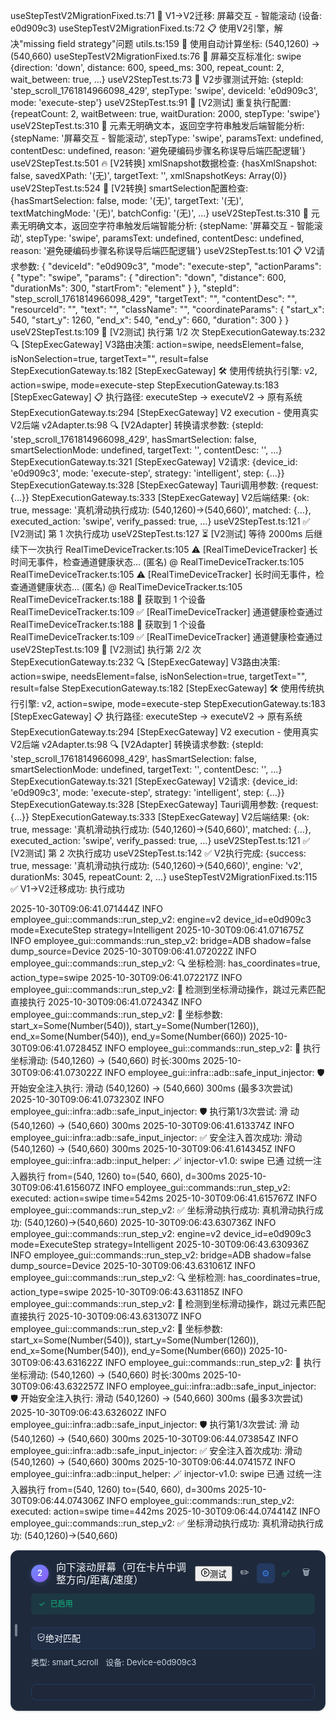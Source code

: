 
useStepTestV2MigrationFixed.ts:71 🔄 V1→V2迁移: 屏幕交互 - 智能滚动 (设备: e0d909c3)
useStepTestV2MigrationFixed.ts:72 📋 使用V2引擎，解决"missing field strategy"问题
utils.ts:159 🤖 使用自动计算坐标: (540,1260) → (540,660)
useStepTestV2MigrationFixed.ts:76 📐 屏幕交互标准化: swipe {direction: 'down', distance: 600, speed_ms: 300, repeat_count: 2, wait_between: true, …}
useV2StepTest.ts:73 🚀 V2步骤测试开始: {stepId: 'step_scroll_1761814966098_429', stepType: 'swipe', deviceId: 'e0d909c3', mode: 'execute-step'}
useV2StepTest.ts:91 🔄 [V2测试] 重复执行配置: {repeatCount: 2, waitBetween: true, waitDuration: 2000, stepType: 'swipe'}
useV2StepTest.ts:310 🎯 元素无明确文本，返回空字符串触发后端智能分析: {stepName: '屏幕交互 - 智能滚动', stepType: 'swipe', paramsText: undefined, contentDesc: undefined, reason: '避免硬编码步骤名称误导后端匹配逻辑'}
useV2StepTest.ts:501 🔥 [V2转换] xmlSnapshot数据检查: {hasXmlSnapshot: false, savedXPath: '(无)', targetText: '', xmlSnapshotKeys: Array(0)}
useV2StepTest.ts:524 🎯 [V2转换] smartSelection配置检查: {hasSmartSelection: false, mode: '(无)', targetText: '(无)', textMatchingMode: '(无)', batchConfig: '(无)', …}
useV2StepTest.ts:310 🎯 元素无明确文本，返回空字符串触发后端智能分析: {stepName: '屏幕交互 - 智能滚动', stepType: 'swipe', paramsText: undefined, contentDesc: undefined, reason: '避免硬编码步骤名称误导后端匹配逻辑'}
useV2StepTest.ts:101 📋 V2请求参数: {
  "deviceId": "e0d909c3",
  "mode": "execute-step",
  "actionParams": {
    "type": "swipe",
    "params": {
      "direction": "down",
      "distance": 600,
      "durationMs": 300,
      "startFrom": "element"
    }
  },
  "stepId": "step_scroll_1761814966098_429",
  "targetText": "",
  "contentDesc": "",
  "resourceId": "",
  "text": "",
  "className": "",
  "coordinateParams": {
    "start_x": 540,
    "start_y": 1260,
    "end_x": 540,
    "end_y": 660,
    "duration": 300
  }
}
useV2StepTest.ts:109 🔄 [V2测试] 执行第 1/2 次
StepExecutionGateway.ts:232 🔍 [StepExecGateway] V3路由决策: action=swipe, needsElement=false, isNonSelection=true, targetText="", result=false
StepExecutionGateway.ts:182 [StepExecGateway] 🛠️ 使用传统执行引擎: v2, action=swipe, mode=execute-step
StepExecutionGateway.ts:183 [StepExecGateway] 📋 执行路径: executeStep → executeV2 → 原有系统
StepExecutionGateway.ts:294 [StepExecGateway] V2 execution - 使用真实V2后端
v2Adapter.ts:98 🔍 [V2Adapter] 转换请求参数: {stepId: 'step_scroll_1761814966098_429', hasSmartSelection: false, smartSelectionMode: undefined, targetText: '', contentDesc: '', …}
StepExecutionGateway.ts:321 [StepExecGateway] V2请求: {device_id: 'e0d909c3', mode: 'execute-step', strategy: 'intelligent', step: {…}}
StepExecutionGateway.ts:328 [StepExecGateway] Tauri调用参数: {request: {…}}
StepExecutionGateway.ts:333 [StepExecGateway] V2后端结果: {ok: true, message: '真机滑动执行成功: (540,1260)→(540,660)', matched: {…}, executed_action: 'swipe', verify_passed: true, …}
useV2StepTest.ts:121 ✅ [V2测试] 第 1 次执行成功
useV2StepTest.ts:127 ⏳ [V2测试] 等待 2000ms 后继续下一次执行
RealTimeDeviceTracker.ts:105  ⚠️ [RealTimeDeviceTracker] 长时间无事件，检查通道健康状态...
(匿名) @ RealTimeDeviceTracker.ts:105
RealTimeDeviceTracker.ts:105  ⚠️ [RealTimeDeviceTracker] 长时间无事件，检查通道健康状态...
(匿名) @ RealTimeDeviceTracker.ts:105
RealTimeDeviceTracker.ts:188 📱 获取到 1 个设备
RealTimeDeviceTracker.ts:109 ✅ [RealTimeDeviceTracker] 通道健康检查通过
RealTimeDeviceTracker.ts:188 📱 获取到 1 个设备
RealTimeDeviceTracker.ts:109 ✅ [RealTimeDeviceTracker] 通道健康检查通过
useV2StepTest.ts:109 🔄 [V2测试] 执行第 2/2 次
StepExecutionGateway.ts:232 🔍 [StepExecGateway] V3路由决策: action=swipe, needsElement=false, isNonSelection=true, targetText="", result=false
StepExecutionGateway.ts:182 [StepExecGateway] 🛠️ 使用传统执行引擎: v2, action=swipe, mode=execute-step
StepExecutionGateway.ts:183 [StepExecGateway] 📋 执行路径: executeStep → executeV2 → 原有系统
StepExecutionGateway.ts:294 [StepExecGateway] V2 execution - 使用真实V2后端
v2Adapter.ts:98 🔍 [V2Adapter] 转换请求参数: {stepId: 'step_scroll_1761814966098_429', hasSmartSelection: false, smartSelectionMode: undefined, targetText: '', contentDesc: '', …}
StepExecutionGateway.ts:321 [StepExecGateway] V2请求: {device_id: 'e0d909c3', mode: 'execute-step', strategy: 'intelligent', step: {…}}
StepExecutionGateway.ts:328 [StepExecGateway] Tauri调用参数: {request: {…}}
StepExecutionGateway.ts:333 [StepExecGateway] V2后端结果: {ok: true, message: '真机滑动执行成功: (540,1260)→(540,660)', matched: {…}, executed_action: 'swipe', verify_passed: true, …}
useV2StepTest.ts:121 ✅ [V2测试] 第 2 次执行成功
useV2StepTest.ts:142 ✅ V2执行完成: {success: true, message: '真机滑动执行成功: (540,1260)→(540,660)', engine: 'v2', durationMs: 3045, repeatCount: 2, …}
useStepTestV2MigrationFixed.ts:115 ✅ V1→V2迁移成功: 执行成功

2025-10-30T09:06:41.071444Z  INFO employee_gui::commands::run_step_v2: engine=v2 device_id=e0d909c3 mode=ExecuteStep strategy=Intelligent
2025-10-30T09:06:41.071675Z  INFO employee_gui::commands::run_step_v2: bridge=ADB shadow=false dump_source=Device
2025-10-30T09:06:41.072022Z  INFO employee_gui::commands::run_step_v2: 🔍 坐标检测: has_coordinates=true, action_type=swipe
2025-10-30T09:06:41.072217Z  INFO employee_gui::commands::run_step_v2: 🎯 检测到坐标滑动操作，跳过元素匹配直接执行
2025-10-30T09:06:41.072434Z  INFO employee_gui::commands::run_step_v2: 📐 坐标参数: start_x=Some(Number(540)), start_y=Some(Number(1260)), end_x=Some(Number(540)), end_y=Some(Number(660))
2025-10-30T09:06:41.072845Z  INFO employee_gui::commands::run_step_v2: 🎯 执行坐标滑动: (540,1260) → (540,660) 时长:300ms
2025-10-30T09:06:41.073022Z  INFO employee_gui::infra::adb::safe_input_injector: 🛡️ 开始安全注入执行:    滑动 (540,1260) → (540,660) 300ms (最多3次尝试)     
2025-10-30T09:06:41.073230Z  INFO employee_gui::infra::adb::safe_input_injector: 🛡️ 执行第1/3次尝试: 滑 
动 (540,1260) → (540,660) 300ms
2025-10-30T09:06:41.613374Z  INFO employee_gui::infra::adb::safe_input_injector: ✅ 安全注入首次成功: 滑动 (540,1260) → (540,660) 300ms
2025-10-30T09:06:41.614345Z  INFO employee_gui::infra::adb::input_helper: 🪄 injector-v1.0: swipe 已通 过统一注入器执行 from=(540, 1260) to=(540, 660), d=300ms
2025-10-30T09:06:41.615607Z  INFO employee_gui::commands::run_step_v2: executed: action=swipe time=542ms
2025-10-30T09:06:41.615767Z  INFO employee_gui::commands::run_step_v2: ✅ 坐标滑动执行成功: 真机滑动执行成功: (540,1260)→(540,660)
2025-10-30T09:06:43.630736Z  INFO employee_gui::commands::run_step_v2: engine=v2 device_id=e0d909c3 mode=ExecuteStep strategy=Intelligent
2025-10-30T09:06:43.630936Z  INFO employee_gui::commands::run_step_v2: bridge=ADB shadow=false dump_source=Device
2025-10-30T09:06:43.631061Z  INFO employee_gui::commands::run_step_v2: 🔍 坐标检测: has_coordinates=true, action_type=swipe
2025-10-30T09:06:43.631185Z  INFO employee_gui::commands::run_step_v2: 🎯 检测到坐标滑动操作，跳过元素匹配直接执行
2025-10-30T09:06:43.631307Z  INFO employee_gui::commands::run_step_v2: 📐 坐标参数: start_x=Some(Number(540)), start_y=Some(Number(1260)), end_x=Some(Number(540)), end_y=Some(Number(660))
2025-10-30T09:06:43.631622Z  INFO employee_gui::commands::run_step_v2: 🎯 执行坐标滑动: (540,1260) → (540,660) 时长:300ms
2025-10-30T09:06:43.632257Z  INFO employee_gui::infra::adb::safe_input_injector: 🛡️ 开始安全注入执行:    滑动 (540,1260) → (540,660) 300ms (最多3次尝试)     
2025-10-30T09:06:43.632602Z  INFO employee_gui::infra::adb::safe_input_injector: 🛡️ 执行第1/3次尝试: 滑 
动 (540,1260) → (540,660) 300ms
2025-10-30T09:06:44.073854Z  INFO employee_gui::infra::adb::safe_input_injector: ✅ 安全注入首次成功: 滑动 (540,1260) → (540,660) 300ms
2025-10-30T09:06:44.074157Z  INFO employee_gui::infra::adb::input_helper: 🪄 injector-v1.0: swipe 已通 过统一注入器执行 from=(540, 1260) to=(540, 660), d=300ms
2025-10-30T09:06:44.074306Z  INFO employee_gui::commands::run_step_v2: executed: action=swipe time=442ms
2025-10-30T09:06:44.074414Z  INFO employee_gui::commands::run_step_v2: ✅ 坐标滑动执行成功: 真机滑动执行成功: (540,1260)→(540,660)

<div role="button" tabindex="0" aria-disabled="false" aria-roledescription="sortable" aria-describedby="DndDescribedBy-10" style="opacity: 1; z-index: auto; touch-action: none;"><div class="modern-draggable-step-card _darkThemeCard_1srb3_13 " style="position: relative; background: rgb(30, 41, 59); color: rgb(248, 250, 252); border: 1px solid rgb(51, 65, 85); border-radius: 12px; padding: 16px; min-height: 80px; font-size: 14px; font-weight: 400; line-height: 1.5; cursor: grab; box-shadow: rgba(0, 0, 0, 0.12) 0px 1px 3px;"><div style="position: absolute; left: 6px; top: 50%; transform: translateY(-50%); width: 4px; height: 20px; background: var(--text-3, #CBD5E1); border-radius: 2px; opacity: 0.5; cursor: grab; transition: all var(--duration-fast, 120ms);"></div><div style="margin-left: 16px; display: flex; flex-direction: column; gap: 12px;"><div class="step-header" style="display: flex; align-items: flex-start; justify-content: space-between; gap: 8px; flex-wrap: wrap; min-width: 0px;"><div style="display: flex; align-items: center; gap: 12px; flex: 1 1 0%; min-width: 0px;"><div style="width: 28px; height: 28px; border-radius: 50%; background: var(--brand-gradient-primary, linear-gradient(135deg, #6E8BFF 0%, #8B5CF6 100%)); display: flex; align-items: center; justify-content: center; color: rgb(255, 255, 255); font-size: 13px; font-weight: 600; flex-shrink: 0; box-shadow: rgba(110, 139, 255, 0.3) 0px 2px 8px;">2</div><h4 style="margin: 0px; font-size: 16px; font-weight: 500; color: rgb(248, 250, 252); flex: 1 1 0%; line-height: 1.25; min-width: 0px; word-break: break-word; overflow-wrap: break-word;">向下滚动屏幕（可在卡片中调整方向/距离/速度）</h4></div><div class="button-group" style="display: flex; align-items: center; gap: 4px; flex-wrap: wrap; justify-content: flex-end; min-width: 0px; flex-shrink: 1; max-width: 100%;"><span><button aria-describedby="«rio»" type="button" class="ant-btn css-dev-only-do-not-override-1ao1prk ant-btn-default ant-btn-color-default ant-btn-variant-outlined ant-btn-sm text-blue-600 border-blue-300 hover:border-blue-400 step-action-btn" style="min-width: 60px;"><span class="ant-btn-icon"><span role="img" aria-label="play-circle" class="anticon anticon-play-circle"><svg viewBox="64 64 896 896" focusable="false" data-icon="play-circle" width="1em" height="1em" fill="currentColor" aria-hidden="true"><path d="M512 64C264.6 64 64 264.6 64 512s200.6 448 448 448 448-200.6 448-448S759.4 64 512 64zm0 820c-205.4 0-372-166.6-372-372s166.6-372 372-372 372 166.6 372 372-166.6 372-372 372z"></path><path d="M719.4 499.1l-296.1-215A15.9 15.9 0 00398 297v430c0 13.1 14.8 20.5 25.3 12.9l296.1-215a15.9 15.9 0 000-25.8zm-257.6 134V390.9L628.5 512 461.8 633.1z"></path></svg></span></span><span>测试</span></button></span><button type="button" title="编辑步骤" style="border: none; background: transparent; cursor: pointer; padding: 8px; border-radius: 6px; color: rgb(226, 232, 240); font-size: 14px; transition: 120ms cubic-bezier(0, 0, 0.2, 1);">✏️</button><button type="button" title="隐藏参数面板" style="border: none; background: rgba(59, 130, 246, 0.2); cursor: pointer; padding: 8px; border-radius: 6px; color: rgb(59, 130, 246); font-size: 14px; transition: 120ms cubic-bezier(0, 0, 0.2, 1);">⚙️</button><button type="button" title="禁用步骤" style="border: none; background: transparent; cursor: pointer; padding: 8px; border-radius: 6px; color: rgb(16, 185, 129); font-size: 14px; transition: 120ms cubic-bezier(0, 0, 0.2, 1);">✅</button><button type="button" title="删除步骤" style="border: none; background: transparent; cursor: pointer; padding: 8px; border-radius: 6px; color: rgb(203, 213, 225); font-size: 14px; transition: 120ms cubic-bezier(0, 0, 0.2, 1);">🗑️</button></div></div><div class="status-indicator" style="display: flex; align-items: center; gap: 8px; padding: 8px 12px; background: rgba(16, 185, 129, 0.1); border-radius: 6px; font-size: 12px;"><span style="color: var(--success, #10B981); font-size: 12px;">✓</span><span style="color: var(--success, #10B981); font-weight: 500;">已启用</span></div><span class="ant-tag ant-tag-orange ant-dropdown-trigger css-dev-only-do-not-override-1ao1prk" style="cursor: pointer; user-select: none; margin-top: 8px; padding: 6px 8px; background: rgba(59, 130, 246, 0.05); border-radius: 6px; border: 1px solid rgba(59, 130, 246, 0.1);"><span role="img" aria-label="safety" class="anticon anticon-safety"><svg viewBox="0 0 1024 1024" focusable="false" data-icon="safety" width="1em" height="1em" fill="currentColor" aria-hidden="true"><path d="M512 64L128 192v384c0 212.1 171.9 384 384 384s384-171.9 384-384V192L512 64zm312 512c0 172.3-139.7 312-312 312S200 748.3 200 576V246l312-110 312 110v330z"></path><path d="M378.4 475.1a35.91 35.91 0 00-50.9 0 35.91 35.91 0 000 50.9l129.4 129.4 2.1 2.1a33.98 33.98 0 0048.1 0L730.6 434a33.98 33.98 0 000-48.1l-2.8-2.8a33.98 33.98 0 00-48.1 0L483 579.7 378.4 475.1z"></path></svg></span><span>绝对匹配</span></span><div style="display: flex; align-items: center; gap: 12px; font-size: 13px; color: rgb(203, 213, 225); line-height: 1.5;"><span>类型: smart_scroll</span><span>设备: Device-e0d909c3</span></div><div style="margin-top: 12px; padding: 12px; background: rgba(30, 41, 59, 0.8); border-radius: 8px; border: 1px solid rgba(59, 130, 246, 0.2); pointer-events: auto; cursor: default;"><div class="dark-theme-params-panel" style="color: var(--text-1, #F8FAFC); pointer-events: auto; cursor: default;"><style>
          /* ===== 🛡️ 样式隔离基准线 - 防止外部样式干扰 ===== */
          .action-params-panel {
            /* 重置所有可能被外部影响的属性 */
            all: unset !important;
            display: block !important;
            position: relative !important;
            box-sizing: border-box !important;
            
            /* 强制深色主题基准 */
            background-color: var(--bg-elevated, #1E293B) !important;
            color: var(--text-1, #F8FAFC) !important;
            border-radius: 8px !important;
            
            /* 防止被全局样式覆盖的保护属性 */
            font-family: -apple-system,BlinkMacSystemFont,"Segoe UI",Roboto,"Helvetica Neue",Arial,sans-serif !important;
            font-size: 14px !important;
            line-height: 1.5 !important;
          }

          /* ===== 基础文本颜色控制 - 确保所有文字在深色背景下可见 ===== */
          .action-params-panel,
          .action-params-panel *,
          .action-params-panel .ant-typography,
          .action-params-panel .ant-typography *,
          .action-params-panel .ant-checkbox-wrapper,
          .action-params-panel .ant-checkbox-wrapper span,
          .action-params-panel .ant-space-item,
          .action-params-panel .ant-space-item *,
          .action-params-panel .dark-theme-text-override,
          .action-params-panel .dark-theme-text-override * {
            color: var(--text-1, #F8FAFC) !important;
          }

          /* ===== 🔧 输入组件强制深色样式 - 解决白底白字问题 ===== */
          .action-params-panel .ant-input-number,
          .action-params-panel .ant-input-number *,
          .action-params-panel .ant-input-number-input,
          .action-params-panel .ant-input-number .ant-input-number-input,
          .action-params-panel .ant-input,
          .action-params-panel .ant-input *,
          .action-params-panel .ant-textarea,
          .action-params-panel .ant-textarea *,
          .action-params-panel .ant-select,
          .action-params-panel .ant-select *,
          .action-params-panel .ant-select .ant-select-selector,
          .action-params-panel .ant-select-selection-item,
          .action-params-panel .ant-select-selection-placeholder {
            background-color: var(--bg-elevated, #1E293B) !important;
            border-color: var(--border-primary, #334155) !important;
            color: var(--text-1, #F8FAFC) !important;
            
            /* 🚨 防止被全局白色背景覆盖 */
            background: var(--bg-elevated, #1E293B) !important;
            background-image: none !important;
          }

          /* ===== InputNumber 输入框特殊处理 ===== */
          .action-params-panel .ant-input-number-input-wrap,
          .action-params-panel .ant-input-number-input-wrap input,
          .action-params-panel .ant-input-number-input-wrap input[type="text"],
          .action-params-panel .ant-input-number-input-wrap .ant-input-number-input {
            background-color: var(--bg-elevated, #1E293B) !important;
            background: var(--bg-elevated, #1E293B) !important;
            color: var(--text-1, #F8FAFC) !important;
            border: none !important;
            outline: none !important;
          }

          /* ===== 输入组件 wrapper 容器 ===== */
          .action-params-panel .ant-input-number-wrapper,
          .action-params-panel .ant-input-number-group-wrapper,
          .action-params-panel .ant-input-number-group {
            background-color: transparent !important;
          }

          /* ===== 输入组件交互状态 ===== */
          .action-params-panel .ant-input-number:hover,
          .action-params-panel .ant-input:hover,
          .action-params-panel .ant-textarea:hover,
          .action-params-panel .ant-select:hover .ant-select-selector {
            border-color: var(--brand, #4A5FD1) !important;
            background-color: var(--bg-elevated, #1E293B) !important;
          }

          .action-params-panel .ant-input-number-focused,
          .action-params-panel .ant-input-number:focus,
          .action-params-panel .ant-input-number:focus-within,
          .action-params-panel .ant-input:focus,
          .action-params-panel .ant-textarea:focus,
          .action-params-panel .ant-select-focused .ant-select-selector {
            border-color: var(--brand, #4A5FD1) !important;
            box-shadow: 0 0 0 2px rgba(74, 95, 209, 0.2) !important;
            background-color: var(--bg-elevated, #1E293B) !important;
            outline: none !important;
          }

          /* ===== 输入框后缀/前缀样式 ===== */
          .action-params-panel .ant-input-number-group-addon,
          .action-params-panel .ant-input-group-addon {
            background-color: var(--bg-secondary, #334155) !important;
            border-color: var(--border-primary, #334155) !important;
            color: var(--text-2, #E2E8F0) !important;
          }

          /* ===== 数字输入框控制按钮样式 ===== */
          .action-params-panel .ant-input-number-handler-wrap {
            background-color: var(--bg-elevated, #1E293B) !important;
          }
          
          .action-params-panel .ant-input-number-handler {
            color: var(--text-2, #E2E8F0) !important;
            border-color: var(--border-primary, #334155) !important;
          }
          
          .action-params-panel .ant-input-number-handler:hover {
            color: var(--brand, #4A5FD1) !important;
          }

          /* ===== 复选框样式 ===== */
          .action-params-panel .ant-checkbox-wrapper .ant-checkbox + span,
          .action-params-panel .ant-checkbox-wrapper span {
            color: var(--text-1, #F8FAFC) !important;
          }

          .action-params-panel .ant-checkbox {
            border-color: var(--border-primary, #334155) !important;
          }

          .action-params-panel .ant-checkbox-checked .ant-checkbox-inner {
            background-color: var(--brand, #4A5FD1) !important;
            border-color: var(--brand, #4A5FD1) !important;
          }

          /* ===== 卡片标题样式 ===== */
          .action-params-panel .ant-card-head,
          .action-params-panel .ant-card-head-wrapper,
          .action-params-panel .ant-card-head-title,
          .action-params-panel .ant-card-head-title *,
          .action-params-panel .ant-card-head .ant-space-item span,
          .action-params-panel .ant-card-head-wrapper span {
            background-color: transparent !important;
            color: var(--text-1, #F8FAFC) !important;
          }

          .action-params-panel.light-theme-force .ant-card-head-title {
            color: var(--text-1, #F8FAFC) !important;
          }

          /* ===== 卡片主体样式 ===== */
          .action-params-panel .ant-card-body {
            background-color: transparent !important;
            color: var(--text-1, #F8FAFC) !important;
          }

          /* ===== 次要文本样式 ===== */
          .action-params-panel .ant-typography[type="secondary"] {
            color: var(--text-3, #CBD5E1) !important;
          }

          /* ===== 交互元素可点击性 ===== */
          .action-params-panel .ant-input-number,
          .action-params-panel .ant-input,
          .action-params-panel .ant-select,
          .action-params-panel .ant-checkbox,
          .action-params-panel button,
          .action-params-panel .ant-textarea {
            pointer-events: auto !important;
          }

          /* ===== 自定义按钮样式 ===== */
          .action-params-panel button {
            color: inherit !important;
          }

          /* ===== 禁用状态样式 ===== */
          .action-params-panel .ant-input-number-disabled,
          .action-params-panel .ant-input[disabled],
          .action-params-panel .ant-textarea[disabled] {
            background-color: var(--bg-base, #0F172A) !important;
            color: var(--text-3, #CBD5E1) !important;
            opacity: 0.6;
          }

          /* ===== 占位符文字颜色 ===== */
          .action-params-panel .ant-input::placeholder,
          .action-params-panel .ant-textarea::placeholder,
          .action-params-panel .ant-input-number input::placeholder,
          .action-params-panel .ant-input-number-input::placeholder,
          .action-params-panel .ant-select-selection-placeholder {
            color: var(--text-3, #CBD5E1) !important;
            opacity: 0.7;
          }

          /* ===== 🚨 强制覆盖任何可能的白色背景 ===== */
          .action-params-panel input,
          .action-params-panel input[type="text"],
          .action-params-panel input[type="number"],
          .action-params-panel textarea {
            background-color: var(--bg-elevated, #1E293B) !important;
            background: var(--bg-elevated, #1E293B) !important;
            color: var(--text-1, #F8FAFC) !important;
          }

          /* ===== 防止全局样式污染的最后防线 ===== */
          .action-params-panel [style*="background: white"],
          .action-params-panel [style*="background: #fff"],
          .action-params-panel [style*="background: #ffffff"],
          .action-params-panel [style*="background-color: white"],
          .action-params-panel [style*="background-color: #fff"],
          .action-params-panel [style*="background-color: #ffffff"] {
            background: var(--bg-elevated, #1E293B) !important;
            background-color: var(--bg-elevated, #1E293B) !important;
          }
        </style><div class="ant-card ant-card-bordered ant-card-small light-theme-force action-params-panel css-dev-only-do-not-override-1ao1prk" style="color: var(--text-1, #F8FAFC) !important;"><div class="ant-card-head"><div class="ant-card-head-wrapper"><div class="ant-card-head-title"><div class="ant-space css-dev-only-do-not-override-1ao1prk ant-space-horizontal ant-space-align-center ant-space-gap-row-small ant-space-gap-col-small" style="color: var(--text-1, #F8FAFC);"><div class="ant-space-item"><span role="img" aria-label="setting" class="anticon anticon-setting" style="color: rgb(114, 46, 209);"><svg viewBox="64 64 896 896" focusable="false" data-icon="setting" width="1em" height="1em" fill="currentColor" aria-hidden="true"><path d="M924.8 625.7l-65.5-56c3.1-19 4.7-38.4 4.7-57.8s-1.6-38.8-4.7-57.8l65.5-56a32.03 32.03 0 009.3-35.2l-.9-2.6a443.74 443.74 0 00-79.7-137.9l-1.8-2.1a32.12 32.12 0 00-35.1-9.5l-81.3 28.9c-30-24.6-63.5-44-99.7-57.6l-15.7-85a32.05 32.05 0 00-25.8-25.7l-2.7-.5c-52.1-9.4-106.9-9.4-159 0l-2.7.5a32.05 32.05 0 00-25.8 25.7l-15.8 85.4a351.86 351.86 0 00-99 57.4l-81.9-29.1a32 32 0 00-35.1 9.5l-1.8 2.1a446.02 446.02 0 00-79.7 137.9l-.9 2.6c-4.5 12.5-.8 26.5 9.3 35.2l66.3 56.6c-3.1 18.8-4.6 38-4.6 57.1 0 19.2 1.5 38.4 4.6 57.1L99 625.5a32.03 32.03 0 00-9.3 35.2l.9 2.6c18.1 50.4 44.9 96.9 79.7 137.9l1.8 2.1a32.12 32.12 0 0035.1 9.5l81.9-29.1c29.8 24.5 63.1 43.9 99 57.4l15.8 85.4a32.05 32.05 0 0025.8 25.7l2.7.5a449.4 449.4 0 00159 0l2.7-.5a32.05 32.05 0 0025.8-25.7l15.7-85a350 350 0 0099.7-57.6l81.3 28.9a32 32 0 0035.1-9.5l1.8-2.1c34.8-41.1 61.6-87.5 79.7-137.9l.9-2.6c4.5-12.3.8-26.3-9.3-35zM788.3 465.9c2.5 15.1 3.8 30.6 3.8 46.1s-1.3 31-3.8 46.1l-6.6 40.1 74.7 63.9a370.03 370.03 0 01-42.6 73.6L721 702.8l-31.4 25.8c-23.9 19.6-50.5 35-79.3 45.8l-38.1 14.3-17.9 97a377.5 377.5 0 01-85 0l-17.9-97.2-37.8-14.5c-28.5-10.8-55-26.2-78.7-45.7l-31.4-25.9-93.4 33.2c-17-22.9-31.2-47.6-42.6-73.6l75.5-64.5-6.5-40c-2.4-14.9-3.7-30.3-3.7-45.5 0-15.3 1.2-30.6 3.7-45.5l6.5-40-75.5-64.5c11.3-26.1 25.6-50.7 42.6-73.6l93.4 33.2 31.4-25.9c23.7-19.5 50.2-34.9 78.7-45.7l37.9-14.3 17.9-97.2c28.1-3.2 56.8-3.2 85 0l17.9 97 38.1 14.3c28.7 10.8 55.4 26.2 79.3 45.8l31.4 25.8 92.8-32.9c17 22.9 31.2 47.6 42.6 73.6L781.8 426l6.5 39.9zM512 326c-97.2 0-176 78.8-176 176s78.8 176 176 176 176-78.8 176-176-78.8-176-176-176zm79.2 255.2A111.6 111.6 0 01512 614c-29.9 0-58-11.7-79.2-32.8A111.6 111.6 0 01400 502c0-29.9 11.7-58 32.8-79.2C454 401.6 482.1 390 512 390c29.9 0 58 11.6 79.2 32.8A111.6 111.6 0 01624 502c0 29.9-11.7 58-32.8 79.2z"></path></svg></span></div><div class="ant-space-item"><span style="color: var(--text-1, #F8FAFC) !important;">操作参数配置</span></div></div></div></div></div><div class="ant-card-body" style="padding: 12px; color: var(--text-1, #F8FAFC) !important;"><div class="dark-theme-text-override" style="color: var(--text-1, #F8FAFC);"><div class="ant-space css-dev-only-do-not-override-1ao1prk ant-space-vertical ant-space-gap-row-small ant-space-gap-col-small" style="width: 100%;"><div class="ant-space-item"><div><span class="ant-typography css-dev-only-do-not-override-1ao1prk" style="font-size: 13px; color: var(--text-1, #F8FAFC);"><strong>滑动方向</strong></span></div></div><div class="ant-space-item"><div class="ant-space-compact css-dev-only-do-not-override-1ao1prk" style="width: 100%;"><span class="ant-input-group ant-input-group-compact css-dev-only-do-not-override-1ao1prk"><div class="ant-space css-dev-only-do-not-override-1ao1prk ant-space-horizontal ant-space-align-center ant-space-gap-row-small ant-space-gap-col-small"><div class="ant-space-item"><button style="padding: 4px 12px; border: 1px solid var(--border-primary, #334155); border-radius: 6px; background: var(--bg-elevated, #1E293B); color: var(--text-1, #F8FAFC); cursor: pointer; transition: 0.2s; pointer-events: auto;">↑ 向上</button></div><div class="ant-space-item"><button style="padding: 4px 12px; border: 1px solid var(--border-primary, #334155); border-radius: 6px; background: rgb(24, 144, 255); color: rgb(255, 255, 255); cursor: pointer; transition: 0.2s; pointer-events: auto;">↓ 向下</button></div><div class="ant-space-item"><button style="padding: 4px 12px; border: 1px solid var(--border-primary, #334155); border-radius: 6px; background: var(--bg-elevated, #1E293B); color: var(--text-1, #F8FAFC); cursor: pointer; transition: 0.2s;">← 向左</button></div><div class="ant-space-item"><button style="padding: 4px 12px; border: 1px solid var(--border-primary, #334155); border-radius: 6px; background: var(--bg-elevated, #1E293B); color: var(--text-1, #F8FAFC); cursor: pointer; transition: 0.2s;">→ 向右</button></div></div></span></div></div><div class="ant-space-item"><div style="margin-top: 12px;"><span class="ant-typography css-dev-only-do-not-override-1ao1prk" style="font-size: 13px; color: var(--text-1, #F8FAFC);"><strong>滑动距离 (像素)</strong></span></div></div><div class="ant-space-item"><div class="ant-input-number-group-wrapper ant-input-number-group-wrapper-sm ant-input-number-group-wrapper-outlined css-dev-only-do-not-override-1ao1prk" style="width: 100%;"><div class="ant-input-number-wrapper ant-input-number-group css-dev-only-do-not-override-1ao1prk"><div class="ant-input-number ant-input-number-sm css-dev-only-do-not-override-1ao1prk ant-input-number-outlined"><div class="ant-input-number-handler-wrap"><span unselectable="on" role="button" aria-label="Increase Value" aria-disabled="false" class="ant-input-number-handler ant-input-number-handler-up"><span role="img" aria-label="up" class="anticon anticon-up ant-input-number-handler-up-inner"><svg viewBox="64 64 896 896" focusable="false" data-icon="up" width="1em" height="1em" fill="currentColor" aria-hidden="true"><path d="M890.5 755.3L537.9 269.2c-12.8-17.6-39-17.6-51.7 0L133.5 755.3A8 8 0 00140 768h75c5.1 0 9.9-2.5 12.9-6.6L512 369.8l284.1 391.6c3 4.1 7.8 6.6 12.9 6.6h75c6.5 0 10.3-7.4 6.5-12.7z"></path></svg></span></span><span unselectable="on" role="button" aria-label="Decrease Value" aria-disabled="false" class="ant-input-number-handler ant-input-number-handler-down"><span role="img" aria-label="down" class="anticon anticon-down ant-input-number-handler-down-inner"><svg viewBox="64 64 896 896" focusable="false" data-icon="down" width="1em" height="1em" fill="currentColor" aria-hidden="true"><path d="M884 256h-75c-5.1 0-9.9 2.5-12.9 6.6L512 654.2 227.9 262.6c-3-4.1-7.8-6.6-12.9-6.6h-75c-6.5 0-10.3 7.4-6.5 12.7l352.6 486.1c12.8 17.6 39 17.6 51.7 0l352.6-486.1c3.9-5.3.1-12.7-6.4-12.7z"></path></svg></span></span></div><div class="ant-input-number-input-wrap"><input autocomplete="off" role="spinbutton" aria-valuemin="10" aria-valuemax="2000" aria-valuenow="600" step="10" placeholder="滑动距离" class="ant-input-number-input" value="600"></div></div><div class="ant-input-number-group-addon">px</div></div></div></div><div class="ant-space-item"><div style="margin-top: 12px;"><span class="ant-typography css-dev-only-do-not-override-1ao1prk" style="font-size: 13px; color: var(--text-1, #F8FAFC);"><strong>滑动时长 (毫秒)</strong></span></div></div><div class="ant-space-item"><div class="ant-input-number-group-wrapper ant-input-number-group-wrapper-sm ant-input-number-group-wrapper-outlined css-dev-only-do-not-override-1ao1prk" style="width: 100%;"><div class="ant-input-number-wrapper ant-input-number-group css-dev-only-do-not-override-1ao1prk"><div class="ant-input-number ant-input-number-sm css-dev-only-do-not-override-1ao1prk ant-input-number-outlined"><div class="ant-input-number-handler-wrap"><span unselectable="on" role="button" aria-label="Increase Value" aria-disabled="false" class="ant-input-number-handler ant-input-number-handler-up"><span role="img" aria-label="up" class="anticon anticon-up ant-input-number-handler-up-inner"><svg viewBox="64 64 896 896" focusable="false" data-icon="up" width="1em" height="1em" fill="currentColor" aria-hidden="true"><path d="M890.5 755.3L537.9 269.2c-12.8-17.6-39-17.6-51.7 0L133.5 755.3A8 8 0 00140 768h75c5.1 0 9.9-2.5 12.9-6.6L512 369.8l284.1 391.6c3 4.1 7.8 6.6 12.9 6.6h75c6.5 0 10.3-7.4 6.5-12.7z"></path></svg></span></span><span unselectable="on" role="button" aria-label="Decrease Value" aria-disabled="false" class="ant-input-number-handler ant-input-number-handler-down"><span role="img" aria-label="down" class="anticon anticon-down ant-input-number-handler-down-inner"><svg viewBox="64 64 896 896" focusable="false" data-icon="down" width="1em" height="1em" fill="currentColor" aria-hidden="true"><path d="M884 256h-75c-5.1 0-9.9 2.5-12.9 6.6L512 654.2 227.9 262.6c-3-4.1-7.8-6.6-12.9-6.6h-75c-6.5 0-10.3 7.4-6.5 12.7l352.6 486.1c12.8 17.6 39 17.6 51.7 0l352.6-486.1c3.9-5.3.1-12.7-6.4-12.7z"></path></svg></span></span></div><div class="ant-input-number-input-wrap"><input autocomplete="off" role="spinbutton" aria-valuemin="50" aria-valuemax="3000" aria-valuenow="300" step="50" placeholder="滑动时长" class="ant-input-number-input" value="300"></div></div><div class="ant-input-number-group-addon">ms</div></div></div></div><div class="ant-space-item"><div style="margin-top: 12px;"><span class="ant-typography css-dev-only-do-not-override-1ao1prk" style="font-size: 13px; color: var(--text-1, #F8FAFC);"><strong>执行次数</strong></span></div></div><div class="ant-space-item"><div class="ant-input-number-group-wrapper ant-input-number-group-wrapper-sm ant-input-number-group-wrapper-outlined css-dev-only-do-not-override-1ao1prk" style="width: 100%;"><div class="ant-input-number-wrapper ant-input-number-group css-dev-only-do-not-override-1ao1prk"><div class="ant-input-number ant-input-number-sm css-dev-only-do-not-override-1ao1prk ant-input-number-outlined"><div class="ant-input-number-handler-wrap"><span unselectable="on" role="button" aria-label="Increase Value" aria-disabled="false" class="ant-input-number-handler ant-input-number-handler-up"><span role="img" aria-label="up" class="anticon anticon-up ant-input-number-handler-up-inner"><svg viewBox="64 64 896 896" focusable="false" data-icon="up" width="1em" height="1em" fill="currentColor" aria-hidden="true"><path d="M890.5 755.3L537.9 269.2c-12.8-17.6-39-17.6-51.7 0L133.5 755.3A8 8 0 00140 768h75c5.1 0 9.9-2.5 12.9-6.6L512 369.8l284.1 391.6c3 4.1 7.8 6.6 12.9 6.6h75c6.5 0 10.3-7.4 6.5-12.7z"></path></svg></span></span><span unselectable="on" role="button" aria-label="Decrease Value" aria-disabled="false" class="ant-input-number-handler ant-input-number-handler-down"><span role="img" aria-label="down" class="anticon anticon-down ant-input-number-handler-down-inner"><svg viewBox="64 64 896 896" focusable="false" data-icon="down" width="1em" height="1em" fill="currentColor" aria-hidden="true"><path d="M884 256h-75c-5.1 0-9.9 2.5-12.9 6.6L512 654.2 227.9 262.6c-3-4.1-7.8-6.6-12.9-6.6h-75c-6.5 0-10.3 7.4-6.5 12.7l352.6 486.1c12.8 17.6 39 17.6 51.7 0l352.6-486.1c3.9-5.3.1-12.7-6.4-12.7z"></path></svg></span></span></div><div class="ant-input-number-input-wrap"><input autocomplete="off" role="spinbutton" aria-valuemin="1" aria-valuemax="20" aria-valuenow="2" step="1" placeholder="执行次数" class="ant-input-number-input" value="2"></div></div><div class="ant-input-number-group-addon">次</div></div></div></div><div class="ant-space-item"><div style="margin-top: 12px;"><label class="ant-checkbox-wrapper ant-checkbox-wrapper-checked css-dev-only-do-not-override-1ao1prk"><span class="ant-checkbox ant-wave-target css-dev-only-do-not-override-1ao1prk ant-checkbox-checked"><input class="ant-checkbox-input" type="checkbox"><span class="ant-checkbox-inner"></span></span><span class="ant-checkbox-label"><span style="color: var(--text-1, #F8FAFC);">每次执行间隔等待</span></span></label></div></div><div class="ant-space-item"><div><span class="ant-typography css-dev-only-do-not-override-1ao1prk" style="font-size: 13px; color: var(--text-1, #F8FAFC);"><strong>间隔时长 (毫秒)</strong></span><div class="ant-input-number-group-wrapper ant-input-number-group-wrapper-sm ant-input-number-group-wrapper-outlined css-dev-only-do-not-override-1ao1prk" style="width: 100%; margin-top: 4px;"><div class="ant-input-number-wrapper ant-input-number-group css-dev-only-do-not-override-1ao1prk"><div class="ant-input-number ant-input-number-sm css-dev-only-do-not-override-1ao1prk ant-input-number-outlined"><div class="ant-input-number-handler-wrap"><span unselectable="on" role="button" aria-label="Increase Value" aria-disabled="false" class="ant-input-number-handler ant-input-number-handler-up"><span role="img" aria-label="up" class="anticon anticon-up ant-input-number-handler-up-inner"><svg viewBox="64 64 896 896" focusable="false" data-icon="up" width="1em" height="1em" fill="currentColor" aria-hidden="true"><path d="M890.5 755.3L537.9 269.2c-12.8-17.6-39-17.6-51.7 0L133.5 755.3A8 8 0 00140 768h75c5.1 0 9.9-2.5 12.9-6.6L512 369.8l284.1 391.6c3 4.1 7.8 6.6 12.9 6.6h75c6.5 0 10.3-7.4 6.5-12.7z"></path></svg></span></span><span unselectable="on" role="button" aria-label="Decrease Value" aria-disabled="false" class="ant-input-number-handler ant-input-number-handler-down"><span role="img" aria-label="down" class="anticon anticon-down ant-input-number-handler-down-inner"><svg viewBox="64 64 896 896" focusable="false" data-icon="down" width="1em" height="1em" fill="currentColor" aria-hidden="true"><path d="M884 256h-75c-5.1 0-9.9 2.5-12.9 6.6L512 654.2 227.9 262.6c-3-4.1-7.8-6.6-12.9-6.6h-75c-6.5 0-10.3 7.4-6.5 12.7l352.6 486.1c12.8 17.6 39 17.6 51.7 0l352.6-486.1c3.9-5.3.1-12.7-6.4-12.7z"></path></svg></span></span></div><div class="ant-input-number-input-wrap"><input autocomplete="off" role="spinbutton" aria-valuemin="100" aria-valuenow="1000" step="100" placeholder="间隔时长" class="ant-input-number-input" value="1000"></div></div><div class="ant-input-number-group-addon">ms</div></div></div></div></div><div class="ant-space-item"><div style="margin-top: 16px;"><div class="_coordinateSelector_mfrkw_9"><div class="ant-card ant-card-bordered ant-card-small css-dev-only-do-not-override-1ao1prk"><div class="ant-card-head"><div class="ant-card-head-wrapper"><div class="ant-card-head-title"><div class="ant-space css-dev-only-do-not-override-1ao1prk ant-space-horizontal ant-space-align-center ant-space-gap-row-small ant-space-gap-col-small"><div class="ant-space-item"><span role="img" aria-label="aim" class="anticon anticon-aim" style="color: rgb(114, 46, 209);"><svg viewBox="64 64 896 896" focusable="false" data-icon="aim" width="1em" height="1em" fill="currentColor" aria-hidden="true"><defs><style></style></defs><path d="M952 474H829.8C812.5 327.6 696.4 211.5 550 194.2V72c0-4.4-3.6-8-8-8h-60c-4.4 0-8 3.6-8 8v122.2C327.6 211.5 211.5 327.6 194.2 474H72c-4.4 0-8 3.6-8 8v60c0 4.4 3.6 8 8 8h122.2C211.5 696.4 327.6 812.5 474 829.8V952c0 4.4 3.6 8 8 8h60c4.4 0 8-3.6 8-8V829.8C696.4 812.5 812.5 696.4 829.8 550H952c4.4 0 8-3.6 8-8v-60c0-4.4-3.6-8-8-8zM512 756c-134.8 0-244-109.2-244-244s109.2-244 244-244 244 109.2 244 244-109.2 244-244 244z"></path><path d="M512 392c-32.1 0-62.1 12.4-84.8 35.2-22.7 22.7-35.2 52.7-35.2 84.8s12.5 62.1 35.2 84.8C449.9 619.4 480 632 512 632s62.1-12.5 84.8-35.2C619.4 574.1 632 544 632 512s-12.5-62.1-35.2-84.8A118.57 118.57 0 00512 392z"></path></svg></span></div><div class="ant-space-item"><span>滑动坐标配置</span></div></div></div></div></div><div class="ant-card-body" style="padding: 12px;"><div class="ant-space css-dev-only-do-not-override-1ao1prk ant-space-vertical ant-space-gap-row-small ant-space-gap-col-small" style="width: 100%;"><div class="ant-space-item"><div class="ant-space css-dev-only-do-not-override-1ao1prk ant-space-horizontal ant-space-align-center ant-space-gap-row-small ant-space-gap-col-small" style="width: 100%; justify-content: space-between;"><div class="ant-space-item"><span class="ant-typography css-dev-only-do-not-override-1ao1prk"><strong>坐标模式</strong></span></div><div class="ant-space-item"><button type="button" class="ant-btn css-dev-only-do-not-override-1ao1prk ant-btn-default ant-btn-color-default ant-btn-variant-outlined ant-btn-sm"><span class="ant-btn-icon"><span role="img" aria-label="aim" class="anticon anticon-aim"><svg viewBox="64 64 896 896" focusable="false" data-icon="aim" width="1em" height="1em" fill="currentColor" aria-hidden="true"><defs><style></style></defs><path d="M952 474H829.8C812.5 327.6 696.4 211.5 550 194.2V72c0-4.4-3.6-8-8-8h-60c-4.4 0-8 3.6-8 8v122.2C327.6 211.5 211.5 327.6 194.2 474H72c-4.4 0-8 3.6-8 8v60c0 4.4 3.6 8 8 8h122.2C211.5 696.4 327.6 812.5 474 829.8V952c0 4.4 3.6 8 8 8h60c4.4 0 8-3.6 8-8V829.8C696.4 812.5 812.5 696.4 829.8 550H952c4.4 0 8-3.6 8-8v-60c0-4.4-3.6-8-8-8zM512 756c-134.8 0-244-109.2-244-244s109.2-244 244-244 244 109.2 244 244-109.2 244-244 244z"></path><path d="M512 392c-32.1 0-62.1 12.4-84.8 35.2-22.7 22.7-35.2 52.7-35.2 84.8s12.5 62.1 35.2 84.8C449.9 619.4 480 632 512 632s62.1-12.5 84.8-35.2C619.4 574.1 632 544 632 512s-12.5-62.1-35.2-84.8A118.57 118.57 0 00512 392z"></path></svg></span></span><span>自动计算</span></button></div></div></div><div class="ant-space-item"><div class="_coordinateInfo_mfrkw_299"><div class="ant-space css-dev-only-do-not-override-1ao1prk ant-space-vertical" style="gap: 2px;"><div class="ant-space-item"><div>起始: (540, 1260)</div></div><div class="ant-space-item"><div>结束: (540, 660)</div></div><div class="ant-space-item"><div>滑动距离: 600px</div></div></div></div></div><div class="ant-space-item"><span class="ant-typography ant-typography-secondary css-dev-only-do-not-override-1ao1prk">🤖 自动模式：根据方向和距离自动计算最佳坐标</span></div></div></div></div></div></div></div></div></div></div></div></div></div></div></div></div>